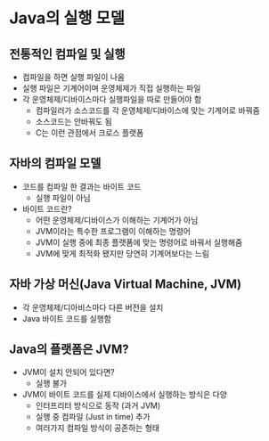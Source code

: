 # Java의 실행 모델

## 전통적인 컴파일 및 실행
- 컴파일을 하면 실행 파일이 나옴
- 실행 파일은 기계어이며 운영체제가 직접 실행하는 파일
- 각 운영체제/디바이스마다 실행파일을 따로 만들어야 함
  - 컴파일러가 소스코드를 각 운영체제/디바이스에 맞는 기계어로 바꿔줌
  - 소스코드는 안바꿔도 됨
  - C는 이런 관점에서 크로스 플랫폼
  
## 자바의 컴파일 모델
- 코드를 컴파일 한 결과는 바이트 코드
  - 실행 파일이 아님
- 바이트 코드란?
  - 어떤 운영체제/디바이스가 이해하는 기계어가 아님
  - JVM이라는 특수한 프로그램이 이해하는 명령어
  - JVM이 실행 중에 최종 플랫폼에 맞는 명령어로 바꿔서 실행해줌
  - JVM에 맞게 최적화 됐지만 당연히 기계어보다는 느림

## 자바 가상 머신(Java Virtual Machine, JVM)
- 각 운영체제/디아비스마다 다른 버전을 설치
- Java 바이트 코드를 실행함

## Java의 플랫폼은 JVM?
- JVM이 설치 안되어 있다면?
  - 실행 불가
- JVM이 바이트 코드를 실제 디바이스에서 실행하는 방식은 다양
  - 인터프리터 방식으로 동작 (과거 JVM)
  - 실행 중 컴파일 (Just in time) 추가
  - 여러가지 컴파일 방식이 공존하는 형태